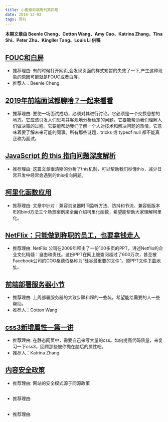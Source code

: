 ```yaml
---
title: 小蜜蜂前端周刊第四期
date: 2018-12-03
tags: 周刊
---
```


**本期文章由 Beenle Cheng、Cotton Wang、Amy Cao、Katrina Zhang、Tina Shi、Peter Zhu、Kingller Tang、Louis Li 供稿**

## [FOUC和白屏](https://beenle-xiaojie.github.io/2018/11/12/fouc/)

+ 推荐理由: 有的时候打开网页,会发现页面的样式短暂的失效了一下,产生这种现象的原因可能就是FOUC或者白屏。
+ 推荐人：Beenle Cheng

## [2019年前端面试都聊啥？一起来看看](https://mp.weixin.qq.com/s/e-IC588SZPJK2QRBm3KuHA)

+ 推荐理由: 要使一场面试成功，必须对其进行讨论。它必须是一个交换思想的地方。它应该引发人们思考并客观地分析给定的问题。它要能帮助我们理解人们做决策的过程。它要能帮助我们了解一个人对技术和解决问题的热情。它意味着要了解未来可能的同事。所有那些谜题，tricks 或 typeof null 都不能真正称为面试。

## [JavaScript 的 this 指向问题深度解析](https://mp.weixin.qq.com/s/xMLZLQzb2CBvkB7HkiNzSA)

+ 推荐理由: 这篇文章很清晰的分析了this机制，可以帮助我们秒懂this，减少日常开发中经常会遇到的this指向问题。

## [柯里化函数应用](https://mp.weixin.qq.com/s/jd5xVj-ajDLtdCaJwJFTdw)

+ 推荐理由: 文章中针对：兼容浏览器时间监听方法、防抖和节流、兼容低版本IE的bind方法三个场景案例来全面介绍柯里化函数，希望能帮助大家理解柯里化。

## [NetFlix：只能做到称职的员工，也要拿钱走人](https://mp.weixin.qq.com/s/Kso02eGRdOqkPNna1BBCLg)

+ 推荐理由: NetFlix 公司在2009年释出了一份100多页的PPT，讲述Netflix的企业文化精髓：自由和责任。这份PPT在网上被查阅超过了600万次，甚至被Facebook公司的COO桑德伯格称为“硅谷最重要的文件”。原PPT文件[下载地址](https://github.com/singpenguin/ppt/blob/master/Netflix%20Culture:Freedom%20%26%20Responsibility.pptx)。

## [前端部署服务器小节](https://aliennnnnn.github.io/2018/11/30/deploy/)

+ 推荐理由: 上周部署服务器的大致步骤和踩的一些坑，希望能给需要的人一些帮助。
+ 推荐人：Cotton Wang

## [css3新增属性—第一讲](https://juejin.im/post/5c03df495188250e8601f4ac)

+ 推荐理由: 在静态网页中，需要自己来写大量的css。如何提高代码质量，来复习一下css3，回顾那些被你抛在脑后的属性吧。
+ 推荐人：Katrina Zhang

## [内容安全政策](https://developers.google.com/web/fundamentals/security/csp/?hl=zh-cn)

+ 推荐理由: 网站的安全模式源于同源政策

## []()

+ 推荐理由:

## []()

+ 推荐理由:
